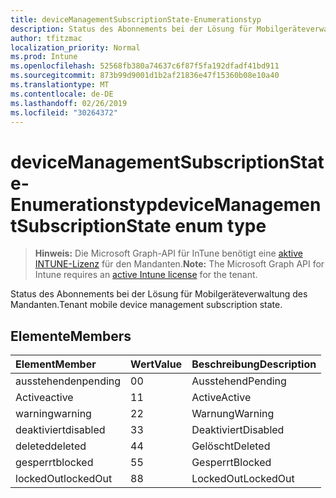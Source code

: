 ```yaml
---
title: deviceManagementSubscriptionState-Enumerationstyp
description: Status des Abonnements bei der Lösung für Mobilgeräteverwaltung des Mandanten.
author: tfitzmac
localization_priority: Normal
ms.prod: Intune
ms.openlocfilehash: 52568fb380a74637c6f87f5fa192dfadf41bd911
ms.sourcegitcommit: 873b99d9001d1b2af21836e47f15360b08e10a40
ms.translationtype: MT
ms.contentlocale: de-DE
ms.lasthandoff: 02/26/2019
ms.locfileid: "30264372"
---
```

# <a name="devicemanagementsubscriptionstate-enum-type"></a><span data-ttu-id="055f4-103">deviceManagementSubscriptionState-Enumerationstyp</span><span class="sxs-lookup"><span data-stu-id="055f4-103">deviceManagementSubscriptionState enum type</span></span>

> <span data-ttu-id="055f4-104">**Hinweis:** Die Microsoft Graph-API für InTune benötigt eine [aktive INTUNE-Lizenz](https://go.microsoft.com/fwlink/?linkid=839381) für den Mandanten.</span><span class="sxs-lookup"><span data-stu-id="055f4-104">**Note:** The Microsoft Graph API for Intune requires an [active Intune license](https://go.microsoft.com/fwlink/?linkid=839381) for the tenant.</span></span>

<span data-ttu-id="055f4-105">Status des Abonnements bei der Lösung für Mobilgeräteverwaltung des Mandanten.</span><span class="sxs-lookup"><span data-stu-id="055f4-105">Tenant mobile device management subscription state.</span></span>

## <a name="members"></a><span data-ttu-id="055f4-106">Elemente</span><span class="sxs-lookup"><span data-stu-id="055f4-106">Members</span></span>
|<span data-ttu-id="055f4-107">Element</span><span class="sxs-lookup"><span data-stu-id="055f4-107">Member</span></span>|<span data-ttu-id="055f4-108">Wert</span><span class="sxs-lookup"><span data-stu-id="055f4-108">Value</span></span>|<span data-ttu-id="055f4-109">Beschreibung</span><span class="sxs-lookup"><span data-stu-id="055f4-109">Description</span></span>|
|:---|:---|:---|
|<span data-ttu-id="055f4-110">ausstehenden</span><span class="sxs-lookup"><span data-stu-id="055f4-110">pending</span></span>|<span data-ttu-id="055f4-111">0</span><span class="sxs-lookup"><span data-stu-id="055f4-111">0</span></span>|<span data-ttu-id="055f4-112">Ausstehend</span><span class="sxs-lookup"><span data-stu-id="055f4-112">Pending</span></span>|
|<span data-ttu-id="055f4-113">Active</span><span class="sxs-lookup"><span data-stu-id="055f4-113">active</span></span>|<span data-ttu-id="055f4-114">1</span><span class="sxs-lookup"><span data-stu-id="055f4-114">1</span></span>|<span data-ttu-id="055f4-115">Active</span><span class="sxs-lookup"><span data-stu-id="055f4-115">Active</span></span>|
|<span data-ttu-id="055f4-116">warning</span><span class="sxs-lookup"><span data-stu-id="055f4-116">warning</span></span>|<span data-ttu-id="055f4-117">2</span><span class="sxs-lookup"><span data-stu-id="055f4-117">2</span></span>|<span data-ttu-id="055f4-118">Warnung</span><span class="sxs-lookup"><span data-stu-id="055f4-118">Warning</span></span>|
|<span data-ttu-id="055f4-119">deaktiviert</span><span class="sxs-lookup"><span data-stu-id="055f4-119">disabled</span></span>|<span data-ttu-id="055f4-120">3</span><span class="sxs-lookup"><span data-stu-id="055f4-120">3</span></span>|<span data-ttu-id="055f4-121">Deaktiviert</span><span class="sxs-lookup"><span data-stu-id="055f4-121">Disabled</span></span>|
|<span data-ttu-id="055f4-122">deleted</span><span class="sxs-lookup"><span data-stu-id="055f4-122">deleted</span></span>|<span data-ttu-id="055f4-123">4</span><span class="sxs-lookup"><span data-stu-id="055f4-123">4</span></span>|<span data-ttu-id="055f4-124">Gelöscht</span><span class="sxs-lookup"><span data-stu-id="055f4-124">Deleted</span></span>|
|<span data-ttu-id="055f4-125">gesperrt</span><span class="sxs-lookup"><span data-stu-id="055f4-125">blocked</span></span>|<span data-ttu-id="055f4-126">5</span><span class="sxs-lookup"><span data-stu-id="055f4-126">5</span></span>|<span data-ttu-id="055f4-127">Gesperrt</span><span class="sxs-lookup"><span data-stu-id="055f4-127">Blocked</span></span>|
|<span data-ttu-id="055f4-128">lockedOut</span><span class="sxs-lookup"><span data-stu-id="055f4-128">lockedOut</span></span>|<span data-ttu-id="055f4-129">8</span><span class="sxs-lookup"><span data-stu-id="055f4-129">8</span></span>|<span data-ttu-id="055f4-130">LockedOut</span><span class="sxs-lookup"><span data-stu-id="055f4-130">LockedOut</span></span>|



